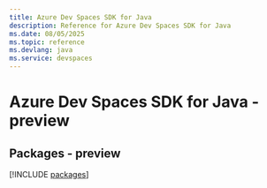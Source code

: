```yaml
---
title: Azure Dev Spaces SDK for Java
description: Reference for Azure Dev Spaces SDK for Java
ms.date: 08/05/2025
ms.topic: reference
ms.devlang: java
ms.service: devspaces
---
```

# Azure Dev Spaces SDK for Java - preview
## Packages - preview
[!INCLUDE [packages](dev-spaces-index.md)]